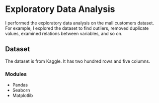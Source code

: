 # Exploratory Data Analysis
I performed the exploratory data analysis on the mall customers dataset. For example, I explored the dataset to find outliers, removed duplicate values, examined relations between variables, and so on.

## Dataset
The dataset is from Kaggle. It has two hundred rows and five columns.

### Modules
- Pandas
- Seaborn
- Matplotlib
